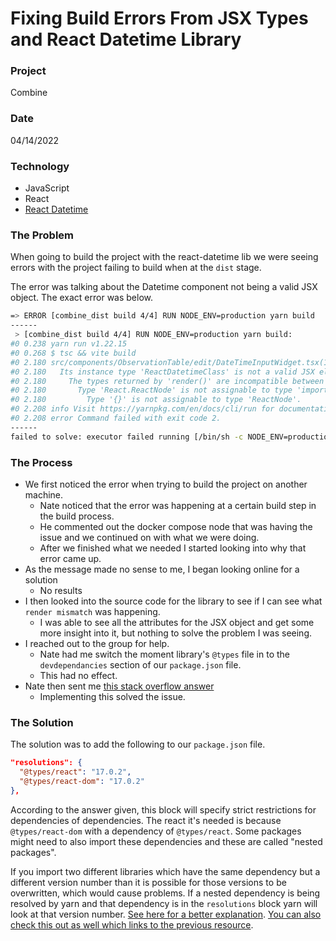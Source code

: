 # Fixing Build Errors From JSX Types and React Datetime Library

### Project
Combine

### Date
04/14/2022

### Technology
- JavaScript
- React
- [React Datetime](https://github.com/arqex/react-datetime)

### The Problem

When going to build the project with the react-datetime lib we were seeing errors with the project failing to build when at the `dist` stage.

The error was talking about the Datetime component not being a valid JSX object. The exact error was below.

```bash
=> ERROR [combine_dist build 4/4] RUN NODE_ENV=production yarn build                                     2.2s
------
 > [combine_dist build 4/4] RUN NODE_ENV=production yarn build:
#0 0.238 yarn run v1.22.15
#0 0.268 $ tsc && vite build
#0 2.180 src/components/ObservationTable/edit/DateTimeInputWidget.tsx(14,6): error TS2786: 'Datetime' cannot be used as a JSX component.
#0 2.180   Its instance type 'ReactDatetimeClass' is not a valid JSX element.
#0 2.180     The types returned by 'render()' are incompatible between these types.
#0 2.180       Type 'React.ReactNode' is not assignable to type 'import("/app/node_modules/@types/react-modal/node_modules/@types/react/index").ReactNode'.
#0 2.180         Type '{}' is not assignable to type 'ReactNode'.
#0 2.208 info Visit https://yarnpkg.com/en/docs/cli/run for documentation about this command.
#0 2.208 error Command failed with exit code 2.
------
failed to solve: executor failed running [/bin/sh -c NODE_ENV=production yarn build]: exit code: 2
```

### The Process

- We first noticed the error when trying to build the project on another machine.
    - Nate noticed that the error was happening at a certain build step in the build process.
    - He commented out the docker compose node that was having the issue and we continued on with what we were doing.
    - After we finished what we needed I started looking into why that error came up.
- As the message made no sense to me, I began looking online for a solution
    - No results
- I then looked into the source code for the library to see if I can see what `render mismatch` was happening.
    - I was able to see all the attributes for the JSX object and get some more insight into it, but nothing to solve the problem I was seeing.
- I reached out to the group for help.
    - Nate had me switch the moment library's `@types` file in to the `devdependancies` section of our `package.json` file.
    - This had no effect.
- Nate then sent me [this stack overflow answer](https://stackoverflow.com/questions/71791347/npm-package-cannot-be-used-as-a-jsx-component-type-errors/71828113#71828113)
    - Implementing this solved the issue.

### The Solution

The solution was to add the following to our `package.json` file.

```json
"resolutions": {
  "@types/react": "17.0.2",
  "@types/react-dom": "17.0.2"
},
```

According to the answer given, this block will specify strict restrictions for dependencies of dependencies. The react it's needed is because `@types/react-dom` with a dependency of `@types/react`. Some packages might need to also import these dependencies and these are called "nested packages". 

If you import two different libraries which have the same dependency but a different version number than it is possible for those versions to be overwritten, which would cause problems. If a nested dependency is being resolved by yarn and that dependency is in the `resolutions` block yarn will look at that version number. [See here for a better explanation](https://github.com/yarnpkg/rfcs/blob/master/implemented/0000-selective-versions-resolutions.md). [You can also check this out as well which links to the previous resource](https://classic.yarnpkg.com/lang/en/docs/selective-version-resolutions/).